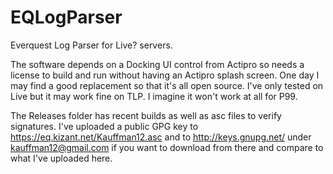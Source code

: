 # EQLogParser
Everquest Log Parser for Live? servers. 

The software depends on a Docking UI control from Actipro so needs a license to build
and run without having an Actipro splash screen. One day I may find a good replacement
so that it's all open source. I've only tested on Live but it may work fine on TLP.
I imagine it won't work at all for P99.

The Releases folder has recent builds as well as asc files to verify signatures. I've
uploaded a public GPG key to https://eq.kizant.net/Kauffman12.asc and to
http://keys.gnupg.net/ under kauffman12@gmail.com if you want to download from there
and compare to what I've uploaded here.
